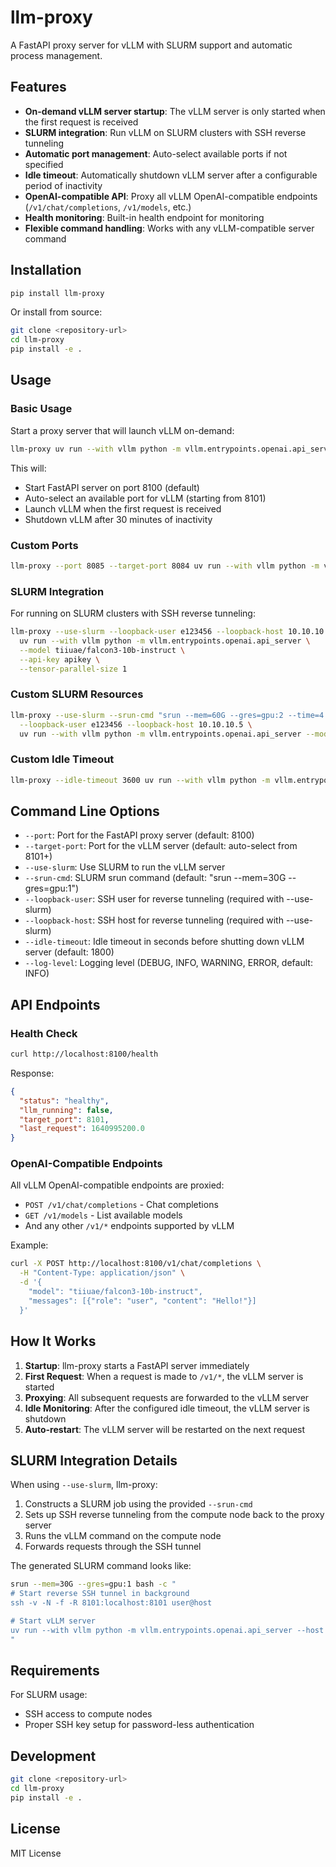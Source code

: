 # llm-proxy

A FastAPI proxy server for vLLM with SLURM support and automatic process management.

## Features

- **On-demand vLLM server startup**: The vLLM server is only started when the first request is received
- **SLURM integration**: Run vLLM on SLURM clusters with SSH reverse tunneling
- **Automatic port management**: Auto-select available ports if not specified
- **Idle timeout**: Automatically shutdown vLLM server after a configurable period of inactivity
- **OpenAI-compatible API**: Proxy all vLLM OpenAI-compatible endpoints (`/v1/chat/completions`, `/v1/models`, etc.)
- **Health monitoring**: Built-in health endpoint for monitoring
- **Flexible command handling**: Works with any vLLM-compatible server command

## Installation

```bash
pip install llm-proxy
```

Or install from source:

```bash
git clone <repository-url>
cd llm-proxy
pip install -e .
```

## Usage

### Basic Usage

Start a proxy server that will launch vLLM on-demand:

```bash
llm-proxy uv run --with vllm python -m vllm.entrypoints.openai.api_server --model tiiuae/falcon3-10b-instruct
```

This will:

- Start FastAPI server on port 8100 (default)
- Auto-select an available port for vLLM (starting from 8101)
- Launch vLLM when the first request is received
- Shutdown vLLM after 30 minutes of inactivity

### Custom Ports

```bash
llm-proxy --port 8085 --target-port 8084 uv run --with vllm python -m vllm.entrypoints.openai.api_server --model some-model
```

### SLURM Integration

For running on SLURM clusters with SSH reverse tunneling:

```bash
llm-proxy --use-slurm --loopback-user e123456 --loopback-host 10.10.10.5 \
  uv run --with vllm python -m vllm.entrypoints.openai.api_server \
  --model tiiuae/falcon3-10b-instruct \
  --api-key apikey \
  --tensor-parallel-size 1
```

### Custom SLURM Resources

```bash
llm-proxy --use-slurm --srun-cmd "srun --mem=60G --gres=gpu:2 --time=4:00:00" \
  --loopback-user e123456 --loopback-host 10.10.10.5 \
  uv run --with vllm python -m vllm.entrypoints.openai.api_server --model some-model
```

### Custom Idle Timeout

```bash
llm-proxy --idle-timeout 3600 uv run --with vllm python -m vllm.entrypoints.openai.api_server --model some-model
```

## Command Line Options

- `--port`: Port for the FastAPI proxy server (default: 8100)
- `--target-port`: Port for the vLLM server (default: auto-select from 8101+)
- `--use-slurm`: Use SLURM to run the vLLM server
- `--srun-cmd`: SLURM srun command (default: "srun --mem=30G --gres=gpu:1")
- `--loopback-user`: SSH user for reverse tunneling (required with --use-slurm)
- `--loopback-host`: SSH host for reverse tunneling (required with --use-slurm)
- `--idle-timeout`: Idle timeout in seconds before shutting down vLLM server (default: 1800)
- `--log-level`: Logging level (DEBUG, INFO, WARNING, ERROR, default: INFO)

## API Endpoints

### Health Check

```bash
curl http://localhost:8100/health
```

Response:

```json
{
  "status": "healthy",
  "llm_running": false,
  "target_port": 8101,
  "last_request": 1640995200.0
}
```

### OpenAI-Compatible Endpoints

All vLLM OpenAI-compatible endpoints are proxied:

- `POST /v1/chat/completions` - Chat completions
- `GET /v1/models` - List available models
- And any other `/v1/*` endpoints supported by vLLM

Example:

```bash
curl -X POST http://localhost:8100/v1/chat/completions \
  -H "Content-Type: application/json" \
  -d '{
    "model": "tiiuae/falcon3-10b-instruct",
    "messages": [{"role": "user", "content": "Hello!"}]
  }'
```

## How It Works

1. **Startup**: llm-proxy starts a FastAPI server immediately
2. **First Request**: When a request is made to `/v1/*`, the vLLM server is started
3. **Proxying**: All subsequent requests are forwarded to the vLLM server
4. **Idle Monitoring**: After the configured idle timeout, the vLLM server is shutdown
5. **Auto-restart**: The vLLM server will be restarted on the next request

## SLURM Integration Details

When using `--use-slurm`, llm-proxy:

1. Constructs a SLURM job using the provided `--srun-cmd`
2. Sets up SSH reverse tunneling from the compute node back to the proxy server
3. Runs the vLLM command on the compute node
4. Forwards requests through the SSH tunnel

The generated SLURM command looks like:

```bash
srun --mem=30G --gres=gpu:1 bash -c "
# Start reverse SSH tunnel in background
ssh -v -N -f -R 8101:localhost:8101 user@host

# Start vLLM server
uv run --with vllm python -m vllm.entrypoints.openai.api_server --host 0.0.0.0 --port 8101 --model some-model
"
```

## Requirements

For SLURM usage:

- SSH access to compute nodes
- Proper SSH key setup for password-less authentication

## Development

```bash
git clone <repository-url>
cd llm-proxy
pip install -e .
```

## License

MIT License
